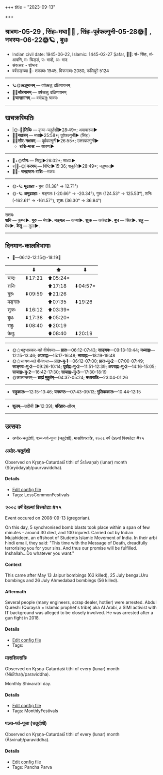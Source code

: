 +++
title = "2023-09-13"

+++
## श्रावणः-05-29  ,  सिंहः-मघा🌛🌌  ,  सिंहः-पूर्वफल्गुनी-05-28🌞🌌  ,  नभस्यः-06-22🌞🪐  ,  बुधः
- Indian civil date: 1945-06-22, Islamic: 1445-02-27 Ṣafar, 🌌🌞: सं- सिंहः, तं- आवणि, म- चिङ्ङं, प- भादों, अ- भाद
- संवत्सरः - शोभनः
- वर्षसङ्ख्या 🌛- शकाब्दः 1945, विक्रमाब्दः 2080, कलियुगे 5124
___________________
- 🪐🌞**ऋतुमानम्** — वर्षऋतुः दक्षिणायनम्
- 🌌🌞**सौरमानम्** — वर्षऋतुः दक्षिणायनम्
- 🌛**चान्द्रमानम्** — वर्षऋतुः श्रावणः
___________________


## खचक्रस्थितिः
- |🌞-🌛|**तिथिः** — कृष्ण-चतुर्दशी►28:49*; अमावास्या►  
- 🌌🌛**नक्षत्रम्** — मघा►25:58*; पूर्वफल्गुनी► (सिंहः)  
- 🌌🌞**सौर-नक्षत्रम्** — पूर्वफल्गुनी►26:55*; उत्तरफल्गुनी►  
  - **राशि-मासः** — श्रावणः► 
___________________
- 🌛+🌞**योगः** — सिद्धः►26:02*; साध्यः►  
- २|🌛-🌞|**करणम्** — विष्टिः►15:36; शकुनिः►28:49*; चतुष्पात्►  
- 🌌🌛- **चन्द्राष्टम-राशिः**—मकरः  
___________________
- 🌞-🪐 **मूढग्रहाः** - बुधः (11.38° → 12.71°)
- 🌞-🪐 **अमूढग्रहाः** - मङ्गलः (-20.66° → -20.34°), गुरुः (124.53° → 125.53°), शनिः (-162.61° → -161.57°), शुक्रः (36.30° → 36.94°)
___________________
राशयः  
**शनि** — कुम्भः►. **गुरु** — मेषः►. **मङ्गल** — कन्या►. **शुक्र** — कर्कटः►. **बुध** — सिंहः►. **राहु** — मेषः►. **केतु** — तुला►. 
___________________


## दिनमान-कालविभागाः
- 🌅—06:12-12:15🌞-18:19🌇  

|      |⬇     |⬆     |⬇     |
|------|-----|-----|------|
|चन्द्रः|⬇17:21 |⬆05:24*|     |
|शनिः   |     |⬆17:18 |⬇04:57*|
|गुरुः  |⬇09:59 |⬆21:26 |     |
|मङ्गलः |     |⬆07:35 |⬇19:26 |
|शुक्रः |⬇16:12 |⬆03:39*|     |
|बुधः   |⬇17:38 |⬆05:20*|     |
|राहुः  |⬇08:40 |⬆20:19 |     |
|केतुः  |     |⬆08:40 |⬇20:19 |
___________________
- 🌞⚝भट्टभास्कर-मते वीर्यवन्तः— **प्रातः**—06:12-07:43; **साङ्गवः**—09:13-10:44; **मध्याह्नः**—12:15-13:46; **अपराह्णः**—15:17-16:48; **सायाह्नः**—18:19-19:48  
- 🌞⚝सायण-मते वीर्यवन्तः— **प्रातः-मु॰1**—06:12-07:00; **प्रातः-मु॰2**—07:00-07:49; **साङ्गवः-मु॰2**—09:26-10:14; **पूर्वाह्णः-मु॰2**—11:51-12:39; **अपराह्णः-मु॰2**—14:16-15:05; **सायाह्नः-मु॰2**—16:42-17:30; **सायाह्नः-मु॰3**—17:30-18:19  
- 🌞कालान्तरम्— **ब्राह्मं मुहूर्तम्**—04:37-05:24; **मध्यरात्रिः**—23:04-01:26  
___________________
- **राहुकालः**—12:15-13:46; **यमघण्टः**—07:43-09:13; **गुलिककालः**—10:44-12:15  
___________________
- **शूलम्**—उदीची (►12:39); **परिहारः**–क्षीरम्  
___________________

## उत्सवाः
- अघोर-चतुर्दशी, पञ्च-पर्व-पूजा (चतुर्दशी), मासशिवरात्रिः, २००८ वर्षे देहल्यां विस्फोटाः #१५
### अघोर-चतुर्दशी

Observed on Kr̥ṣṇa-Caturdaśī tithi of Śrāvaṇaḥ (lunar) month (Sūryōdayaḥ/puurvaviddha). 



#### Details
- [Edit config file](https://github.com/jyotisham/adyatithi/blob/master/devatA/shaiva/lunar_month/tithi/05/29/aghOra-caturdazI.toml)
- Tags: LessCommonFestivals


### २००८ वर्षे देहल्यां विस्फोटाः #१५

Event occured on 2008-09-13 (gregorian). 

On this day, 5 synchronised bomb blasts took place within a span of few minutes - around 30 died, and 100 injured. Carried out by Indian Mujahideen, an offshoot of Students Islamic Movement of India. In their arbi hindi email, they said: "This time with the Message of Death, dreadfully terrorising you for your sins. And thus our promise will be fulfilled. Inshallah...Do whatever you want."

#### Context
This came after May 13 Jaipur bombings (63 killed), 25 July bengaLUru bombings and 26 July Ahmedabad bombings (56 killed). 

#### Aftermath
Several people (many engineers, scrap dealer, hotlier) were arrested. Abdul Qureshi (Quraysh = Islamic prophet's tribe) aka Al Arabi, a SIMI activist with IT background was alleged to be closely involved. He was arrested after a gun fight in 2018.

#### Details
- [Edit config file](https://github.com/jyotisham/adyatithi/blob/master/mahApuruSha/xatra-later/gregorian/day/09/13/delhi-blasts-2008.toml)
- Tags: 


### मासशिवरात्रिः

Observed on Kr̥ṣṇa-Caturdaśī tithi of every (lunar) month (Niśīthaḥ/paraviddha). 

Monthly Shivaratri day.

#### Details
- [Edit config file](https://github.com/jyotisham/adyatithi/blob/master/devatA/shaiva/lunar_month/tithi/00/29/mAsazivarAtriH.toml)
- Tags: MonthlyFestivals


### पञ्च-पर्व-पूजा (चतुर्दशी)

Observed on Kr̥ṣṇa-Caturdaśī tithi of every (lunar) month (Āśvinaḥ/paraviddha). 



#### Details
- [Edit config file](https://github.com/jyotisham/adyatithi/blob/master/devatA/devIparva/lunar_month/tithi/00/29/pancha-parva-4.toml)
- Tags: Pancha Parva


